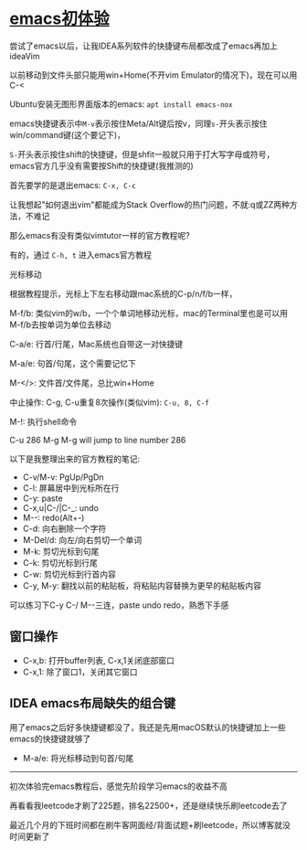 # [emacs初体验](/2020/08/emacs_first_attemp.md)

尝试了emacs以后，让我IDEA系列软件的快捷键布局都改成了emacs再加上ideaVim

以前移动到文件头部只能用win+Home(不开vim Emulator的情况下)，现在可以用C-<

Ubuntu安装无图形界面版本的emacs: `apt install emacs-nox`

emacs快捷键表示中`M-v`表示按住Meta/Alt键后按v，同理`s-`开头表示按住win/command键(这个要记下)，

`S-`开头表示按住shift的快捷键，但是shfit一般就只用于打大写字母或符号，emacs官方几乎没有需要按Shift的快捷键(我推测的)

首先要学的是退出emacs: `C-x, C-c`

让我想起"如何退出vim"都能成为Stack Overflow的热门问题，不就:q或ZZ两种方法，不难记

那么emacs有没有类似vimtutor一样的官方教程呢?

有的，通过 `C-h, t` 进入emacs官方教程

<i class="fa fa-hashtag"></i>
光标移动

根据教程提示，光标上下左右移动跟mac系统的C-p/n/f/b一样，

M-f/b: 类似vim的w/b，一个个单词地移动光标，mac的Terminal里也是可以用M-f/b去按单词为单位去移动

C-a/e: 行首/行尾，Mac系统也自带这一对快捷键

M-a/e: 句首/句尾，这个需要记忆下

M-\</>: 文件首/文件尾，总比win+Home

中止操作: C-g, C-u重复8次操作(类似vim): `C-u, 8, C-f`

M-!: 执行shell命令

C-u 286 M-g M-g will jump to line number 286

以下是我整理出来的官方教程的笔记:

- C-v/M-v: PgUp/PgDn
- C-l: 屏幕居中到光标所在行
- C-y: paste
- C-x,u|C-/|C-_: undo
- M--: redo(Alt+-)
- C-d: 向右删除一个字符
- M-Del/d: 向左/向右剪切一个单词
- M-k: 剪切光标到句尾
- C-k: 剪切光标到行尾
- C-w: 剪切光标到行首内容
- C-y, M-y: 翻找以前的粘贴板，将粘贴内容替换为更早的粘贴板内容

可以练习下C-y C-/ M--三连，paste undo redo，熟悉下手感

## 窗口操作

- C-x,b: 打开buffer列表, C-x,1关闭底部窗口
- C-x,1: 除了窗口1，关闭其它窗口
 
## IDEA emacs布局缺失的组合键

用了emacs之后好多快捷键都没了，我还是先用macOS默认的快捷键加上一些emacs的快捷键就够了

- M-a/e: 将光标移动到句首/句尾

---

初次体验完emacs教程后，感觉先阶段学习emacs的收益不高

再看看我leetcode才刷了225题，排名22500+，还是继续快乐刷leetcode去了

最近几个月的下班时间都在刷牛客网面经/背面试题+刷leetcode，所以博客就没时间更新了
